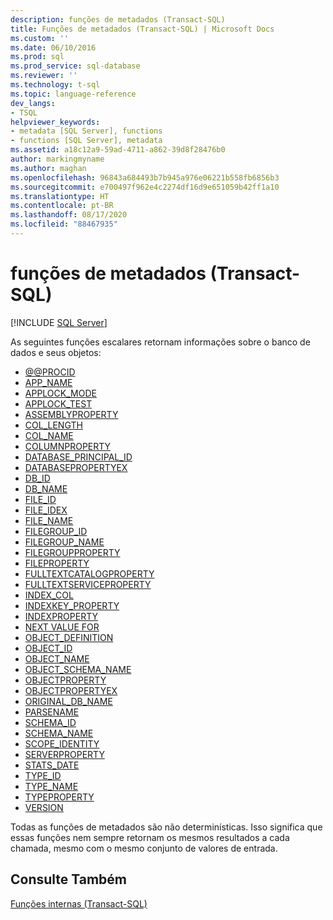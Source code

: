 ```yaml
---
description: funções de metadados (Transact-SQL)
title: Funções de metadados (Transact-SQL) | Microsoft Docs
ms.custom: ''
ms.date: 06/10/2016
ms.prod: sql
ms.prod_service: sql-database
ms.reviewer: ''
ms.technology: t-sql
ms.topic: language-reference
dev_langs:
- TSQL
helpviewer_keywords:
- metadata [SQL Server], functions
- functions [SQL Server], metadata
ms.assetid: a18c12a9-59ad-4711-a862-39d8f28476b0
author: markingmyname
ms.author: maghan
ms.openlocfilehash: 96843a684493b7b945a976e06221b558fb6856b3
ms.sourcegitcommit: e700497f962e4c2274df16d9e651059b42ff1a10
ms.translationtype: HT
ms.contentlocale: pt-BR
ms.lasthandoff: 08/17/2020
ms.locfileid: "88467935"
---
```

# <a name="metadata-functions-transact-sql"></a>funções de metadados (Transact-SQL)
[!INCLUDE [SQL Server](../../includes/applies-to-version/sqlserver.md)]

As seguintes funções escalares retornam informações sobre o banco de dados e seus objetos:  
  
- [@@PROCID](../../t-sql/functions/procid-transact-sql.md)
- [APP_NAME](../../t-sql/functions/app-name-transact-sql.md)
- [APPLOCK_MODE](../../t-sql/functions/applock-mode-transact-sql.md)
- [APPLOCK_TEST](../../t-sql/functions/applock-test-transact-sql.md)
- [ASSEMBLYPROPERTY](../../t-sql/functions/assemblyproperty-transact-sql.md)
- [COL_LENGTH](../../t-sql/functions/col-length-transact-sql.md)
- [COL_NAME](../../t-sql/functions/col-name-transact-sql.md)
- [COLUMNPROPERTY](../../t-sql/functions/columnproperty-transact-sql.md)
- [DATABASE_PRINCIPAL_ID](../../t-sql/functions/database-principal-id-transact-sql.md)
- [DATABASEPROPERTYEX](../../t-sql/functions/databasepropertyex-transact-sql.md)
- [DB_ID](../../t-sql/functions/db-id-transact-sql.md)
- [DB_NAME](../../t-sql/functions/db-name-transact-sql.md)
- [FILE_ID](../../t-sql/functions/file-id-transact-sql.md)
- [FILE_IDEX](../../t-sql/functions/file-idex-transact-sql.md)
- [FILE_NAME](../../t-sql/functions/file-name-transact-sql.md)
- [FILEGROUP_ID](../../t-sql/functions/filegroup-id-transact-sql.md)
- [FILEGROUP_NAME](../../t-sql/functions/filegroup-name-transact-sql.md)
- [FILEGROUPPROPERTY](../../t-sql/functions/filegroupproperty-transact-sql.md)
- [FILEPROPERTY](../../t-sql/functions/fileproperty-transact-sql.md)
- [FULLTEXTCATALOGPROPERTY](../../t-sql/functions/fulltextcatalogproperty-transact-sql.md)
- [FULLTEXTSERVICEPROPERTY](../../t-sql/functions/fulltextserviceproperty-transact-sql.md)
- [INDEX_COL](../../t-sql/functions/index-col-transact-sql.md)  
- [INDEXKEY_PROPERTY](../../t-sql/functions/indexkey-property-transact-sql.md)  
- [INDEXPROPERTY](../../t-sql/functions/indexproperty-transact-sql.md)  
- [NEXT VALUE FOR](../../t-sql/functions/next-value-for-transact-sql.md)  
- [OBJECT_DEFINITION](../../t-sql/functions/object-definition-transact-sql.md)  
- [OBJECT_ID](../../t-sql/functions/object-id-transact-sql.md)  
- [OBJECT_NAME](../../t-sql/functions/object-name-transact-sql.md)  
- [OBJECT_SCHEMA_NAME](../../t-sql/functions/object-schema-name-transact-sql.md)  
- [OBJECTPROPERTY](../../t-sql/functions/objectproperty-transact-sql.md)  
- [OBJECTPROPERTYEX](../../t-sql/functions/objectpropertyex-transact-sql.md)  
- [ORIGINAL_DB_NAME](../../t-sql/functions/original-db-name-transact-sql.md)  
- [PARSENAME](../../t-sql/functions/parsename-transact-sql.md)  
- [SCHEMA_ID](../../t-sql/functions/schema-id-transact-sql.md)  
- [SCHEMA_NAME](../../t-sql/functions/schema-name-transact-sql.md)  
- [SCOPE_IDENTITY](../../t-sql/functions/scope-identity-transact-sql.md)  
- [SERVERPROPERTY](../../t-sql/functions/serverproperty-transact-sql.md)  
- [STATS_DATE](../../t-sql/functions/stats-date-transact-sql.md)  
- [TYPE_ID](../../t-sql/functions/type-id-transact-sql.md)  
- [TYPE_NAME](../../t-sql/functions/type-name-transact-sql.md)  
- [TYPEPROPERTY](../../t-sql/functions/typeproperty-transact-sql.md)  
- [VERSION](../../t-sql/functions/version-transact-sql-metadata-functions.md)  
  
Todas as funções de metadados são não determinísticas. Isso significa que essas funções nem sempre retornam os mesmos resultados a cada chamada, mesmo com o mesmo conjunto de valores de entrada.  
  
## <a name="see-also"></a>Consulte Também  
 [Funções internas &#40;Transact-SQL&#41;](~/t-sql/functions/functions.md)  
  
  

